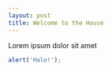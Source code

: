 ```yaml
---
layout: post
title: Welcome to the House
---
```


Lorem ipsum dolor sit amet

```javascript
alert('Halo!');
```


